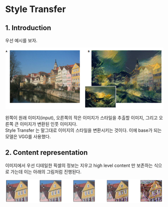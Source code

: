 # Style Transfer
## 1. Introduction
우선 예시를 보자.
<p align="left">
    <img src="images/example.png">
</p>
왼쪽이 원래 이미지(input), 오른쪽의 작은 이미지가 스타일을 추출할 이미지, 그리고 오른쪽 큰 이미지가 변환된 인풋 이미지다.
<br> Style Transfer 는 말그대로 이미지의 스타일을 변환시키는 것이다. 이에 base가 되는 모델은 VGG를 사용했다.

## 2. Content representation
이미지에서 우선 디테일한 픽셀의 정보는 지우고 high level content 만 보존하는 식으로 가는데 이는 아래의 그림처럼 진행된다.

<p align="left">
    <img src="images/content r pic.png">
</p>
